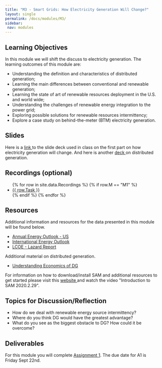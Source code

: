```yaml
---
title: "M3 - Smart Grids: How Electricity Generation Will Change?"
layout: single
permalink: /docs/modules/M3/
sidebar:
 nav: modules
---
```


## Learning Objectives

In this module we will shift the discuss to electricity generation. The learning outcomes of this module are:

* Understanding the definition and characteristics of distributed generation;
* Learning the main differences between conventional and renewable generation;
* Learning the state of art of renewable resources deployment in the U.S. and world wide;
* Understanding the challenges of renewable energy integration to the power grid;
* Exploring possible solutions for renewable resources intermittency;
* Explore a case study on behind-the-meter (BTM) electricity generation.

## Slides

Here is a <a href="/docs/modules/PPTS/PSE_M3_F23_P1_SmartGrids_Generation.pdf" > link </a> to the slide deck used in class on the first part on how electricity generation will change. And here is another <a href="/docs/modules/PPTS/PSE_M3_F23_P2_DistributedGeneration.pdf" > deck </a> on distributed generation.


## Recordings (optional)
  <ul>
  {% for row in site.data.Recordings %}
  {% if row.M == "M1" %}
  <li> <a href="{{ row.link }}" target="_blank">{{ row.Task }}</a></li>
  {% endif %}
  {% endfor %}
  </ul>

## Resources

Additional information and resources for the data presented in this module will be found below. <br>

* <a href="https://www.eia.gov/outlooks/aeo/pdf/AEO2023_Release_Presentation.pdf" > Annual Energy Outlook - US </a>
* <a href="https://www.eia.gov/outlooks/ieo/pdf/IEO2021_ReleasePresentation.pdf" > International Energy Outlook </a>
* <a href="https://www.lazard.com/media/2ozoovyg/lazards-lcoeplus-april-2023.pdf" > LCOE - Lazard Report </a>

Additional material on distributed generation. <br>

* <a href="/docs/modules/readings/M3_ADLittleWhitePaper-DGUnderstandingtheEconomics.pdf" > Understanding Economics of DG </a>

For information on how to download/install SAM and additional resources to get started please visit this <a href="https://sam.nrel.gov" > website </a> and watch the video "Introduction to SAM 2020.2.29".

## Topics for Discussion/Reflection

* How do we deal with renewable energy source intermittency? <br>
* Where do you think DG would have the greatest advantage? <br>
* What do you see as the biggest obstacle to DG? How could it be overcome? <br>


## Deliverables

For this module you will complete [Assignment 1](). The due date for A1 is Friday Sept 22nd.
